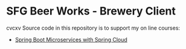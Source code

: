 # SFG Beer Works - Brewery Client
cvcxv
Source code in this repository is to support my on line courses:
* [Spring Boot Microservices with Spring Cloud](https://www.udemy.com/spring-boot-microservices-with-spring-cloud-beginner-to-guru/?couponCode=GIT_HUB2)
